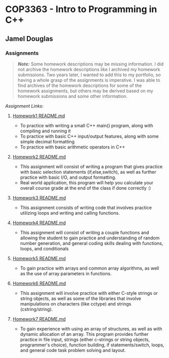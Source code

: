 # COP3363 - Intro to Programming in C++

## Jamel Douglas

### Assignments
> ***Note:*** Some homework descriptions may be missing information. I did not archive the homework descriptions like I archived my homework submissions. Two years later, I wanted to add this to my portfolio, so having a whole grasp of the assignments is imperative. I was able to find archives of the homework descriptions for some of the homework assignments, but others may be derived based on my homework submissions and some other information.

*Assignment Links:*
1. [Homework1 README.md](Homework1/README.md "My Homework1 README.md file")
    - To practice with writing a small C++ main() program, along with compiling and running it
    - To practice with basic C++ input/output features, along with some simple decimal formatting
    - To practice with basic arithmetic operators in C++

2. [Homework2 README.md](Homework2/README.md "My Homework2 README.md file")
    - This assignment will consist of writing a program that gives practice with basic selection statements (if,else,switch), as well as further practice with basic I/O, and output formatting.
    - Real world application, this program will help you calculate your overall course grade at the end of the class if done correctly :)

3. [Homework3 README.md](Homework3/README.md "My Homework3 README.md file")
    - This assignment consists of writing code that involves practice utilizing loops and writing and calling functions.

4. [Homework4 README.md](Homework4/README.md "My Homework4 README.md file")
    - This assignment will consist of writing a couple functions and allowing the student to gain practice and understanding of random number generation, and general coding skills dealing with functions, loops, and conditionals

5. [Homework5 README.md](Homework5/README.md "My Homework5 README.md file")
    - To gain practice with arrays and common array algorithms, as well as the use of array parameters in functions.

6. [Homework6 README.md](Homework6/README.md "My Homework6 README.md file")
    - This assignment will involve practice with either C-style strings or string objects, as well as some of the libraries that involve manipulations on characters (like cctype) and strings (cstring/string).

7. [Homework7 README.md](Homework7/README.md "My Homework7 README.md file")
    - To gain experience with using an array of structures, as well as with dynamic allocation of an array. This program provides further practice in file input, strings (either c-strings or string objects, programmer's choice), function building, if statements/switch, loops, and general code task problem solving and layout.